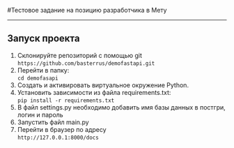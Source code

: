  #Тестовое задание на позицию разработчика в Мету       
 ___        

## Запуск проекта

1. Склонируйте репозиторий с помощью git    
      `https://github.com/basterrus/demofastapi.git`
2. Перейти в папку:   
   `cd demofasapi`
3. Создать и активировать виртуальное окружение Python.
4. Установить зависимости из файла requirements.txt:   
    `pip install -r requirements.txt`
5. В файл settings.py необходимо добавить имя базы данных в постгри, логин и пароль    
6. Запустить файл main.py 
7. Перейти в браузер по адресу    
   `http://127.0.0.1:8000/docs`
